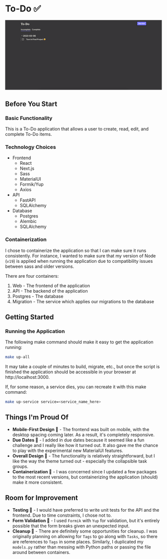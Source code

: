 # To-Do ✅

![](./screenshot.png)

## Before You Start

### Basic Functionality

This is a To-Do application that allows a user to create, read, edit, and complete To-Do items.

### Technology Choices

- Frontend
  - React
  - Next.js
  - Sass
  - MaterialUI
  - Formik/Yup
  - Axios
- API
  - FastAPI
  - SQLAlchemy
- Database
  - Postgres
  - Alembic
  - SQLAlchemy

### Containerization

I chose to containerize the application so that I can make sure it runs consistently. For instance, I wanted to make sure that my version of Node (`v19`) is applied when running the application due to compatibility issues between sass and older versions.

There are four containers:

1. Web - The frontend of the application
2. API - The backend of the application
3. Postgres - The database
4. Migration - The service which applies our migrations to the database

## Getting Started

### Running the Application

The following make command should make it easy to get the application running:

```bash
make up-all
```

It may take a couple of minutes to build, migrate, etc., but once the script is finished the application should be accessible in your browser at http://localhost:3000.

If, for some reason, a service dies, you can recreate it with this make command:

```bash
make up-service service=<service_name_here>
```



## Things I'm Proud Of

- **Mobile-First Design 📱** - The frontend was built on mobile, with the desktop spacing coming later. As a result, it's completely responsive.
- **Due Dates 📆** - I added in due dates because it seemed like a fun challenge and I really like how it turned out. It also gave me the chance to play with the experimental new MaterialUI features.
- **Overall Design 🎨** - The functionality is relatively straightforward, but I like the way the theme turned out - especially the collapsible task groups.
- **Containerization 🐳** - I was concerned since I updated a few packages to the most recent versions, but containerizing the application (should) make it more consistent.

## Room for Improvement

- **Testing 🧪** - I would have preferred to write unit tests for the API and the frontend. Due to time constraints, I chose not to.
- **Form Validation 👀** - I used `Formik` with `Yup` for validation, but it's entirely possible that the form breaks given an unexpected input. 
- **Cleanup 🧹** - There are definitely some opportunities for cleanup. I was originally planning on allowing for `Tags` to go along with `Tasks`, so there are references to `Tags` in some places. Similarly, I duplicated my `models.py` rather than messing with Python paths or passing the file around between containers.